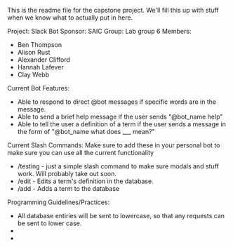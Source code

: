 This is the readme file for the capstone project.
We'll fill this up with stuff when we know what to actually put in here.

Project: Slack Bot
Sponsor: SAIC
Group: Lab group 6
Members:

- Ben Thompson
- Alison Rust
- Alexander Clifford
- Hannah Lafever
- Clay Webb

Current Bot Features:

- Able to respond to direct @bot messages if specific words are in the message.
- Able to send a brief help message if the user sends "@bot_name help"
- Able to tell the user a definition of a term if the user sends a message in the form of "@bot_name what does ___ mean?"

Current Slash Commands:
Make sure to add these in your personal bot to make sure you can use all the current functionality

- /testing - just a simple slash command to make sure modals and stuff work. Will probably take out soon.
- /edit - Edits a term's definition in the database.
- /add - Adds a term to the database

Programming Guidelines/Practices:

- All database entiries will be sent to lowercase, so that any requests can be sent to lower case.
-
-
